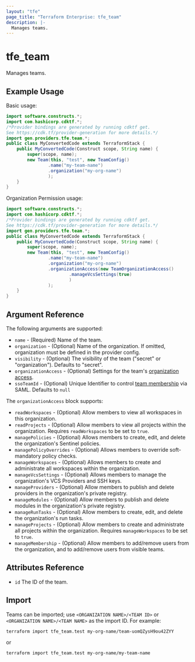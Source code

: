```yaml
---
layout: "tfe"
page_title: "Terraform Enterprise: tfe_team"
description: |-
  Manages teams.
---
```


# tfe_team

Manages teams.

## Example Usage

Basic usage:

```java
import software.constructs.*;
import com.hashicorp.cdktf.*;
/*Provider bindings are generated by running cdktf get.
See https://cdk.tf/provider-generation for more details.*/
import gen.providers.tfe.team.*;
public class MyConvertedCode extends TerraformStack {
    public MyConvertedCode(Construct scope, String name) {
        super(scope, name);
        new Team(this, "test", new TeamConfig()
                .name("my-team-name")
                .organization("my-org-name")
                );
    }
}
```

Organization Permission usage:

```java
import software.constructs.*;
import com.hashicorp.cdktf.*;
/*Provider bindings are generated by running cdktf get.
See https://cdk.tf/provider-generation for more details.*/
import gen.providers.tfe.team.*;
public class MyConvertedCode extends TerraformStack {
    public MyConvertedCode(Construct scope, String name) {
        super(scope, name);
        new Team(this, "test", new TeamConfig()
                .name("my-team-name")
                .organization("my-org-name")
                .organizationAccess(new TeamOrganizationAccess()
                        .manageVcsSettings(true)
                        )
                );
    }
}
```

## Argument Reference

The following arguments are supported:

* `name` - (Required) Name of the team.
* `organization` - (Optional) Name of the organization. If omitted, organization must be defined in the provider config.
* `visibility` - (Optional) The visibility of the team ("secret" or "organization"). Defaults to "secret".
* `organizationAccess` - (Optional) Settings for the team's [organization access](https://developer.hashicorp.com/terraform/cloud-docs/users-teams-organizations/permissions#organization-permissions).
* `ssoTeamId` - (Optional) Unique Identifier to control [team membership](https://developer.hashicorp.com/terraform/cloud-docs/users-teams-organizations/single-sign-on#team-names-and-sso-team-ids) via SAML. Defaults to `null`

The `organizationAccess` block supports:

* `readWorkspaces` - (Optional) Allow members to view all workspaces in this organization.
* `readProjects` - (Optional) Allow members to view all projects within the organization. Requires `readWorkspaces` to be set to `true`.
* `managePolicies` - (Optional) Allows members to create, edit, and delete the organization's Sentinel policies.
* `managePolicyOverrides` - (Optional) Allows members to override soft-mandatory policy checks.
* `manageWorkspaces` - (Optional) Allows members to create and administrate all workspaces within the organization.
* `manageVcsSettings` - (Optional) Allows members to manage the organization's VCS Providers and SSH keys.
* `manageProviders` - (Optional) Allow members to publish and delete providers in the organization's private registry.
* `manageModules` - (Optional) Allow members to publish and delete modules in the organization's private registry.
* `manageRunTasks` - (Optional) Allow members to create, edit, and delete the organization's run tasks.
* `manageProjects` - (Optional) Allow members to create and administrate all projects within the organization. Requires `manageWorkspaces` to be set to `true`.
* `manageMembership` - (Optional) Allow members to add/remove users from the organization, and to add/remove users from visible teams.

## Attributes Reference

* `id` The ID of the team.

## Import

Teams can be imported; use `<ORGANIZATION NAME>/<TEAM ID>` or `<ORGANIZATION NAME>/<TEAM NAME>` as the import ID. For
example:

```shell
terraform import tfe_team.test my-org-name/team-uomQZysH9ou42ZYY
```
or
```shell
terraform import tfe_team.test my-org-name/my-team-name
```

<!-- cache-key: cdktf-0.17.0-pre.15 input-dc64726d4c7e0673d2977d4ee669481de15489f255f8be717ed7c1c037e736b8 -->